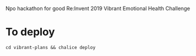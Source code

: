 Npo hackathon for good Re:Invent 2019
Vibrant Emotional Health Challenge

# To deploy
`cd vibrant-plans && chalice deploy`
